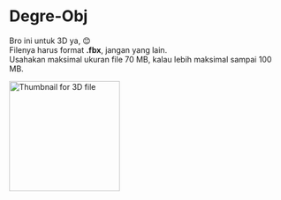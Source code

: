 # Degre-Obj
<p>Bro ini untuk 3D ya, 😊<br>
Filenya harus format <strong>.fbx</strong>, jangan yang lain.<br>
Usahakan maksimal ukuran file 70 MB, kalau lebih maksimal sampai 100 MB.<br>
</p>
<a href="https://drive.google.com/file/d/1w_t7sjn_pEztoI5lEtQ86BNo1dMYyvrw/view?usp=sharing" target="_blank">
    <img src="https://drive.google.com/thumbnail?id=1w_t7sjn_pEztoI5lEtQ86BNo1dMYyvrw" alt="Thumbnail for 3D file" style="width: 200px; height: auto;">
</a>
